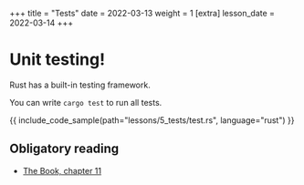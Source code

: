 +++
title = "Tests"
date = 2022-03-13
weight = 1
[extra]
lesson_date = 2022-03-14
+++

# Unit testing!

Rust has a built-in testing framework.

You can write `cargo test` to run all tests.

{{ include_code_sample(path="lessons/5_tests/test.rs", language="rust") }}

## Obligatory reading

- [The Book, chapter 11](https://doc.rust-lang.org/stable/book/ch11-00-testing.html)
